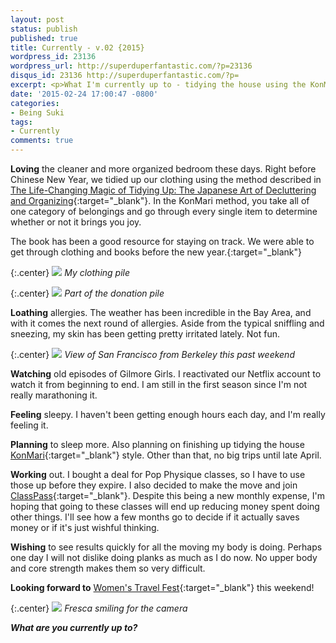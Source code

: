 ```yaml
---
layout: post
status: publish
published: true
title: Currently - v.02 {2015}
wordpress_id: 23136
wordpress_url: http://superduperfantastic.com/?p=23136
disqus_id: 23136 http://superduperfantastic.com/?p=
excerpt: <p>What I'm currently up to - tidying the house using the KonMari method, working out via Pop Physique and ClassPass and wishing for more hours of sleep.</p>
date: '2015-02-24 17:00:47 -0800'
categories:
- Being Suki
tags: 
- Currently
comments: true
---
```

**Loving** the cleaner and more organized bedroom these days. Right before Chinese New Year, we tidied up our clothing using the method described in [The Life-Changing Magic of Tidying Up: The Japanese Art of Decluttering and Organizing](http://www.amazon.com/gp/product/B00KK0PICK/ref=as_li_tl?ie=UTF8&camp=1789&creative=390957&creativeASIN=B00KK0PICK&linkCode=as2&tag=supdupfan-20&linkId=CYUHH433CAYYKD7Z){:target="_blank"}. In the KonMari method, you take all of one category of belongings and go through every single item to determine whether or not it brings you joy.

The book has been a good resource for staying on track. We were able to get through clothing and books before the new year.[](http://www.classpass.com/buynow?utm_content=11426165268 "ClassPass"){:target="_blank"}

{:.center}
![](https://farm9.staticflickr.com/8622/16452006119_2d1ab3a78b_c.jpg)
_My clothing pile_

{:.center}
![](https://farm9.staticflickr.com/8625/16630786252_d84e7a4952_c.jpg)
_Part of the donation pile_

**Loathing** allergies. The weather has been incredible in the Bay Area, and with it comes the next round of allergies. Aside from the typical sniffling and sneezing, my skin has been getting pretty irritated lately. Not fun.

{:.center}
![](https://farm9.staticflickr.com/8585/16630409201_c0ebe0e500_c.jpg)
_View of San Francisco from Berkeley this past weekend_

**Watching** old episodes of Gilmore Girls. I reactivated our Netflix account to watch it from beginning to end. I am still in the first season since I'm not really marathoning it.

**Feeling** sleepy. I haven't been getting enough hours each day, and I'm really feeling it.

**Planning** to sleep more. Also planning on finishing up tidying the house [KonMari](http://www.amazon.com/gp/product/B00KK0PICK/ref=as_li_tl?ie=UTF8&camp=1789&creative=390957&creativeASIN=B00KK0PICK&linkCode=as2&tag=supdupfan-20&linkId=CYUHH433CAYYKD7Z){:target="_blank"} style. Other than that, no big trips until late April.

**Working** out. I bought a deal for Pop Physique classes, so I have to use those up before they expire. I also decided to make the move and join [ClassPass](http://www.classpass.com/buynow?utm_content=11426165268 "ClassPass"){:target="_blank"}. Despite this being a new monthly expense, I'm hoping that going to these classes will end up reducing money spent doing other things. I'll see how a few months go to decide if it actually saves money or if it's just wishful thinking.

**Wishing** to see results quickly for all the moving my body is doing. Perhaps one day I will not dislike doing planks as much as I do now. No upper body and core strength makes them so very difficult.

**Looking forward to** [Women's Travel Fest](http://womenstravelfest.com/ "Women's Travel Fest"){:target="_blank"} this weekend!

{:.center}
![](https://farm9.staticflickr.com/8647/16605097526_c89bd367db_c.jpg)
_Fresca smiling for the camera_

_**What are you currently up to?**_
